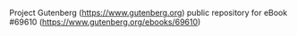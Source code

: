 Project Gutenberg (https://www.gutenberg.org) public repository for
eBook #69610 (https://www.gutenberg.org/ebooks/69610)
